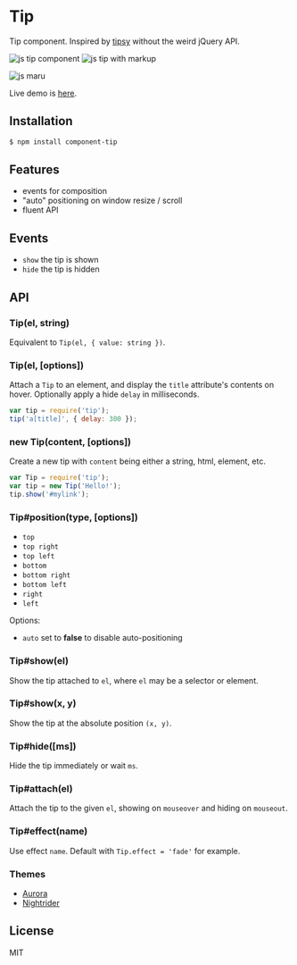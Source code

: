 # Tip

  Tip component. Inspired by [tipsy](https://github.com/jaz303/tipsy) without the weird jQuery
  API.

  ![js tip component](http://f.cl.ly/items/2H1D232Y0g1T3g1G0l3s/Screen%20Shot%202012-08-02%20at%202.31.50%20PM.png)
  ![js tip with markup](http://f.cl.ly/items/2h1F2B1P1C3M0g0a0M0n/Screen%20Shot%202012-08-02%20at%203.34.06%20PM.png)

  ![js maru](http://f.cl.ly/items/1I2V2o0q3M2p1E2H183w/Screen%20Shot%202012-08-02%20at%206.48.28%20PM.png)

  Live demo is [here](http://component.github.io/tip/).

## Installation

``` bash
$ npm install component-tip
```

## Features

  - events for composition
  - "auto" positioning on window resize / scroll
  - fluent API

## Events

  - `show` the tip is shown
  - `hide` the tip is hidden

## API

### Tip(el, string)

  Equivalent to `Tip(el, { value: string })`.

### Tip(el, [options])

  Attach a `Tip` to an element, and display the `title`
  attribute's contents on hover. Optionally apply a hide `delay`
  in milliseconds.

```js
var tip = require('tip');
tip('a[title]', { delay: 300 });
```

### new Tip(content, [options])

  Create a new tip with `content` being
  either a string, html, element, etc.

```js
var Tip = require('tip');
var tip = new Tip('Hello!');
tip.show('#mylink');
```

### Tip#position(type, [options])

  - `top`
  - `top right`
  - `top left`
  - `bottom`
  - `bottom right`
  - `bottom left`
  - `right`
  - `left`

Options:

  - `auto` set to __false__ to disable auto-positioning

### Tip#show(el)

  Show the tip attached to `el`, where `el`
  may be a selector or element.

### Tip#show(x, y)

  Show the tip at the absolute position `(x, y)`.

### Tip#hide([ms])

  Hide the tip immediately or wait `ms`.

### Tip#attach(el)

  Attach the tip to the given `el`, showing on `mouseover` and hiding on `mouseout`.

### Tip#effect(name)

  Use effect `name`. Default with `Tip.effect = 'fade'` for example.

### Themes

  - [Aurora](https://github.com/component/aurora-tip)
  - [Nightrider](https://github.com/jb55/nightrider-tip)

## License

  MIT
